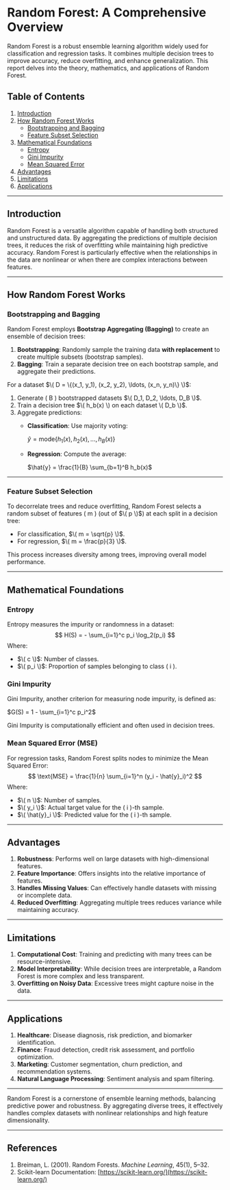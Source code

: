 # Random Forest: A Comprehensive Overview

Random Forest is a robust ensemble learning algorithm widely used for classification and regression tasks. It combines multiple decision trees to improve accuracy, reduce overfitting, and enhance generalization. This report delves into the theory, mathematics, and applications of Random Forest.

## Table of Contents

1. [Introduction](#introduction)
2. [How Random Forest Works](#how-random-forest-works)
   - [Bootstrapping and Bagging](#bootstrapping-and-bagging)
   - [Feature Subset Selection](#feature-subset-selection)
3. [Mathematical Foundations](#mathematical-foundations)
   - [Entropy](#entropy)
   - [Gini Impurity](#gini-impurity)
   - [Mean Squared Error](#mean-squared-error)
4. [Advantages](#advantages)
5. [Limitations](#limitations)
6. [Applications](#applications)

---

## Introduction

Random Forest is a versatile algorithm capable of handling both structured and unstructured data. By aggregating the predictions of multiple decision trees, it reduces the risk of overfitting while maintaining high predictive accuracy. Random Forest is particularly effective when the relationships in the data are nonlinear or when there are complex interactions between features.

---

## How Random Forest Works

### Bootstrapping and Bagging

Random Forest employs **Bootstrap Aggregating (Bagging)** to create an ensemble of decision trees:

1. **Bootstrapping**: Randomly sample the training data **with replacement** to create multiple subsets (bootstrap samples).
2. **Bagging**: Train a separate decision tree on each bootstrap sample, and aggregate their predictions.

For a dataset $\( D = \{(x_1, y_1), (x_2, y_2), \ldots, (x_n, y_n)\} \)$:
1. Generate \( B \) bootstrapped datasets $\( D_1, D_2, \ldots, D_B \)$.
2. Train a decision tree $\( h_b(x) \) on each dataset \( D_b \)$.
3. Aggregate predictions:
   - **Classification**: Use majority voting:
     
     $\hat{y} = \text{mode}\{h_1(x), h_2(x), \ldots, h_B(x)\}$
     
   - **Regression**: Compute the average:
     
     $\hat{y} = \frac{1}{B} \sum_{b=1}^B h_b(x)$
     

---

### Feature Subset Selection

To decorrelate trees and reduce overfitting, Random Forest selects a random subset of features \( m \) (out of $\( p \)$) at each split in a decision tree:
- For classification, $\( m = \sqrt{p} \)$.
- For regression, $\( m = \frac{p}{3} \)$.

This process increases diversity among trees, improving overall model performance.

---

## Mathematical Foundations

### Entropy

Entropy measures the impurity or randomness in a dataset:
$$
H(S) = - \sum_{i=1}^c p_i \log_2(p_i)
$$
Where:
- $\( c \)$: Number of classes.
- $\( p_i \)$: Proportion of samples belonging to class \( i \).

### Gini Impurity

Gini Impurity, another criterion for measuring node impurity, is defined as:

$G(S) = 1 - \sum_{i=1}^c p_i^2$

Gini Impurity is computationally efficient and often used in decision trees.

### Mean Squared Error (MSE)

For regression tasks, Random Forest splits nodes to minimize the Mean Squared Error:
$$
\text{MSE} = \frac{1}{n} \sum_{i=1}^n (y_i - \hat{y}_i)^2
$$
Where:
- $\( n \)$: Number of samples.
- $\( y_i \)$: Actual target value for the \( i \)-th sample.
- $\( \hat{y}_i \)$: Predicted value for the \( i \)-th sample.

---

## Advantages

1. **Robustness**: Performs well on large datasets with high-dimensional features.
2. **Feature Importance**: Offers insights into the relative importance of features.
3. **Handles Missing Values**: Can effectively handle datasets with missing or incomplete data.
4. **Reduced Overfitting**: Aggregating multiple trees reduces variance while maintaining accuracy.

---

## Limitations

1. **Computational Cost**: Training and predicting with many trees can be resource-intensive.
2. **Model Interpretability**: While decision trees are interpretable, a Random Forest is more complex and less transparent.
3. **Overfitting on Noisy Data**: Excessive trees might capture noise in the data.

---

## Applications

1. **Healthcare**: Disease diagnosis, risk prediction, and biomarker identification.
2. **Finance**: Fraud detection, credit risk assessment, and portfolio optimization.
3. **Marketing**: Customer segmentation, churn prediction, and recommendation systems.
4. **Natural Language Processing**: Sentiment analysis and spam filtering.

---

Random Forest is a cornerstone of ensemble learning methods, balancing predictive power and robustness. By aggregating diverse trees, it effectively handles complex datasets with nonlinear relationships and high feature dimensionality.

---

## References

1. Breiman, L. (2001). Random Forests. *Machine Learning*, 45(1), 5–32.
2. Scikit-learn Documentation: [https://scikit-learn.org/](https://scikit-learn.org/)
